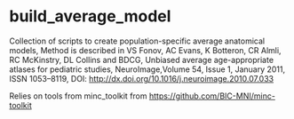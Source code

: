 build_average_model
===================

Collection of scripts to create population-specific average anatomical models,
Method is described in 
VS Fonov, AC Evans, K Botteron, CR Almli, RC McKinstry, DL Collins and BDCG, Unbiased average age-appropriate atlases for pediatric studies, NeuroImage,Volume 54, Issue 1, January 2011, ISSN 1053–8119,
DOI: http://dx.doi.org/10.1016/j.neuroimage.2010.07.033

Relies on tools from minc_toolkit from https://github.com/BIC-MNI/minc-toolkit



